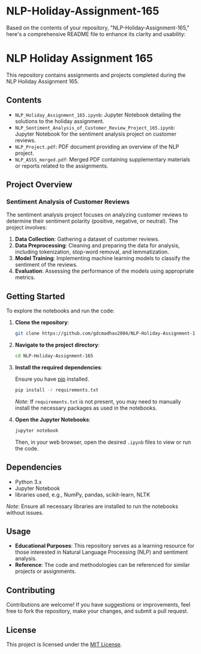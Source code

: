 # NLP-Holiday-Assignment-165
Based on the contents of your repository, "NLP-Holiday-Assignment-165," here's a comprehensive README file to enhance its clarity and usability:

# NLP Holiday Assignment 165

This repository contains assignments and projects completed during the NLP Holiday Assignment 165.

## Contents

- `NLP_Holiday_Assignment_165.ipynb`: Jupyter Notebook detailing the solutions to the holiday assignment.
- `NLP_Sentiment_Analysis_of_Customer_Review_Project_165.ipynb`: Jupyter Notebook for the sentiment analysis project on customer reviews.
- `NLP_Project.pdf`: PDF document providing an overview of the NLP project.
- `NLP_ASSS_merged.pdf`: Merged PDF containing supplementary materials or reports related to the assignments.

## Project Overview

### Sentiment Analysis of Customer Reviews

The sentiment analysis project focuses on analyzing customer reviews to determine their sentiment polarity (positive, negative, or neutral). The project involves:

1. **Data Collection**: Gathering a dataset of customer reviews.
2. **Data Preprocessing**: Cleaning and preparing the data for analysis, including tokenization, stop-word removal, and lemmatization.
3. **Model Training**: Implementing machine learning models to classify the sentiment of the reviews.
4. **Evaluation**: Assessing the performance of the models using appropriate metrics.

## Getting Started

To explore the notebooks and run the code:

1. **Clone the repository**:

   ```bash
   git clone https://github.com/gdcmadhav2004/NLP-Holiday-Assignment-165.git
   ```

2. **Navigate to the project directory**:

   ```bash
   cd NLP-Holiday-Assignment-165
   ```

3. **Install the required dependencies**:

   Ensure you have [pip](https://pip.pypa.io/en/stable/) installed.

   ```bash
   pip install -r requirements.txt
   ```

   *Note*: If `requirements.txt` is not present, you may need to manually install the necessary packages as used in the notebooks.

4. **Open the Jupyter Notebooks**:

   ```bash
   jupyter notebook
   ```

   Then, in your web browser, open the desired `.ipynb` files to view or run the code.

## Dependencies

- Python 3.x
- Jupyter Notebook
-  libraries used, e.g., NumPy, pandas, scikit-learn, NLTK

*Note*: Ensure all necessary libraries are installed to run the notebooks without issues.

## Usage

- **Educational Purposes**: This repository serves as a learning resource for those interested in Natural Language Processing (NLP) and sentiment analysis.
- **Reference**: The code and methodologies can be referenced for similar projects or assignments.

## Contributing

Contributions are welcome! If you have suggestions or improvements, feel free to fork the repository, make your changes, and submit a pull request.

## License

This project is licensed under the [MIT License](LICENSE).

 
